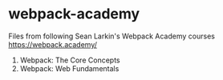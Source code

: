 # webpack-academy
Files from following Sean Larkin's Webpack Academy courses 
https://webpack.academy/

1. Webpack: The Core Concepts
2. Webpack: Web Fundamentals 
